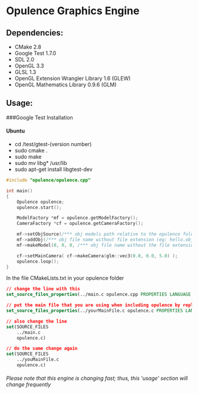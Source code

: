 # Opulence Graphics Engine

## Dependencies:
* CMake 2.8
* Google Test 1.7.0
* SDL 2.0
* OpenGL 3.3
* GLSL 1.3
* OpenGL Extension Wrangler Library 1.6 (GLEW)
* OpenGL Mathematics Library 0.9.6 (GLM)

## Usage:

###Google Test Installation
#### Ubuntu
* cd /test/gtest-(version number)
* sudo cmake .
* sudo make
* sudo mv libg* /usr/lib
* sudo apt-get install libgtest-dev

```c++
#include "opulence/opulence.cpp"

int main()
{
	Opulence opulence;
	opulence.start();

	ModelFactory *mf = opulence.getModelFactory();
	CameraFactory *cf = opulence.getCameraFactory();

	mf->setObjSource(/*** obj models path relative to the opulence folder ***/);
	mf->addObj(/*** obj file name without file extension (eg: hello.obj => hello) ***/);
	mf->makeModel(0, 0, 0, /*** obj file name without the file extension ***/);

	cf->setMainCamera( cf->makeCamera(glm::vec3(0.0, 0.0, 5.0) );
	opulence.loop();
}
```

In the file CMakeLists.txt in your opulence folder
```CMake
// change the line with this
set_source_files_properties(../main.c opulence.cpp PROPERTIES LANGUAGE CXX )

// put the main file that you are using when including opulence by replacing yourMainFile.c
set_source_files_properties(../yourMainFile.c opulence.c PROPERTIES LANGUAGE CXX)

// also change the line
set(SOURCE_FILES
	../main.c
	opulence.c)

// do the same change again
set(SOURCE_FILES
	../youMainFile.c
	opulence.c)
```

###### Please note that this engine is changing fast; thus, this 'usage' section will change frequently
